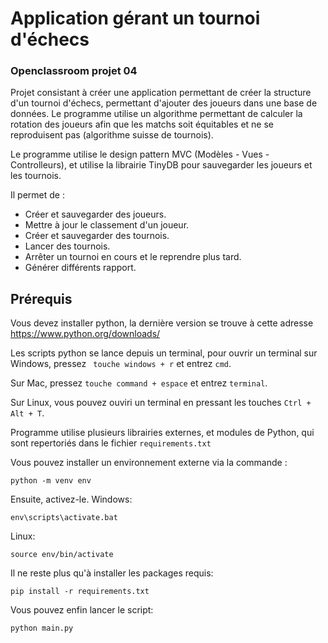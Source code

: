 # Application gérant un tournoi d'échecs


### Openclassroom projet 04

Projet consistant à créer une application permettant de créer la structure d'un tournoi d'échecs, permettant d'ajouter des joueurs dans une base de données. Le programme utilise un algorithme permettant de calculer la rotation des joueurs afin que les matchs soit équitables et ne se reproduisent pas (algorithme suisse de tournois).

Le programme utilise le design pattern MVC (Modèles - Vues - Controlleurs), et utilise la librairie TinyDB pour sauvegarder les joueurs et les tournois.

Il permet de :

- Créer et sauvegarder des joueurs.
- Mettre à jour le classement d'un joueur.
- Créer et sauvegarder des tournois.
- Lancer des tournois.
- Arrêter un tournoi en cours et le reprendre plus tard.
- Générer différents rapport.


## Prérequis

Vous devez installer python, la dernière version se trouve à cette adresse 
https://www.python.org/downloads/

Les scripts python se lance depuis un terminal, pour ouvrir un terminal sur Windows, pressez ``` touche windows + r``` et entrez ```cmd```.

Sur Mac, pressez ```touche command + espace``` et entrez ```terminal```.

Sur Linux, vous pouvez ouviri un terminal en pressant les touches ```Ctrl + Alt + T```.

Programme utilise plusieurs librairies externes, et modules de Python, qui sont repertoriés dans le fichier ```requirements.txt```

Vous pouvez installer un environnement externe via la commande :
```
python -m venv env
```
Ensuite, activez-le.
Windows:
```
env\scripts\activate.bat
```
Linux:
```
source env/bin/activate
```
Il ne reste plus qu'à installer les packages requis:
```
pip install -r requirements.txt
```
Vous pouvez enfin lancer le script:
```
python main.py
```

